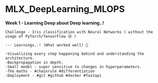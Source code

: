 # MLX_DeepLearning_MLOPS

**Week 1 - Learning Deep about Deep learning..!**

    Challenge - Iris classification with Neural Networks ( without the usage of PyTorch/TensorFlow 😒 )
    
    --- Learnings..! (What worked well) 🤗
    
    -Visualizing every step happening behind and understanding the architecture.
    -Backpropagation in depth.
    -Small model - super sensitive to changes in hyperparameters.
    -The maths - #chainrule #differentiation
    -Deployment - #git #github #docker #fastapi
